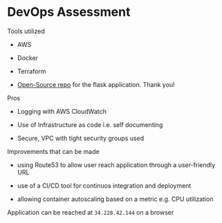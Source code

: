 # DevOps Assessment #

Tools utilized

- AWS

- Docker

- Terraform

 - [Open-Source repo](https://github.com/shekhargulati/python-flask-docker-hello-world) for the flask application. Thank you!

Pros

- Logging with AWS CloudWatch

- Use of Infrastructure as code i.e. self documenting

- Secure, VPC with tight security groups used


Improvements that can be made

- using Route53 to allow user reach application through a user-friendly URL

- use of a CI/CD tool for continuos integration and deployment

- allowing container autoscaling based on a metric e.g. CPU utilization


Application can be reached at `34.228.42.144` on a browser